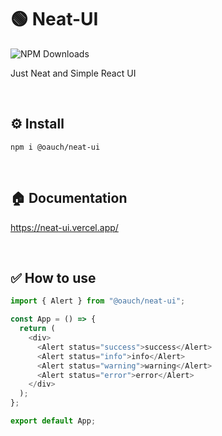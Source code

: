 # 🟢 Neat-UI

![NPM Downloads](https://img.shields.io/npm/d18m/@oauch/neat-ui)

Just Neat and Simple React UI

<br />

## ⚙️ Install

```
npm i @oauch/neat-ui
```

<br />

## 🏠 Documentation

https://neat-ui.vercel.app/

<br />

## ✅ How to use

```ts
import { Alert } from "@oauch/neat-ui";

const App = () => {
  return (
    <div>
      <Alert status="success">success</Alert>
      <Alert status="info">info</Alert>
      <Alert status="warning">warning</Alert>
      <Alert status="error">error</Alert>
    </div>
  );
};

export default App;
```
